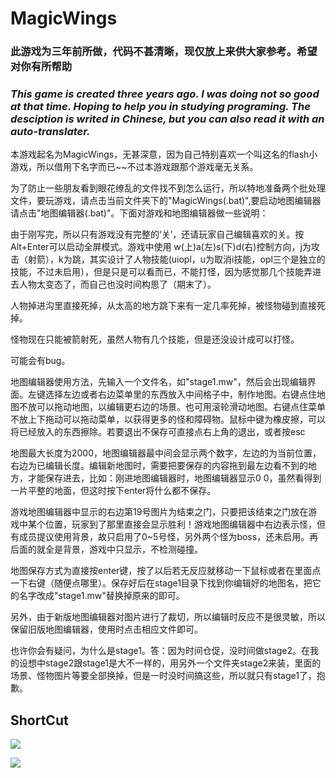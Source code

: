 <h1> MagicWings </h1>

<h3>此游戏为三年前所做，代码不甚清晰，现仅放上来供大家参考。希望对你有所帮助<h3>

<h3><b><i> This game is created three years ago. I was doing not so good at that time.
Hoping to help you in studying programing. The desciption is writed in Chinese, 
but you can also read it with an auto-translater.
</i></b></h3>

<p>本游戏起名为MagicWings，无甚深意，因为自己特别喜欢一个叫这名的flash小游戏，所以借用下名字而已~~不过本游戏跟那个游戏毫无关系。</p>
<p>为了防止一些朋友看到眼花缭乱的文件找不到怎么运行，所以特地准备两个批处理文件，要玩游戏，请点击当前文件夹下的"MagicWings(.bat)",要启动地图编辑器请点击"地图编辑器(.bat)"。下面对游戏和地图编辑器做一些说明：</p>
<p>由于刚写完，所以只有游戏没有完整的‘关’，还请玩家自己编辑喜欢的关。按Alt+Enter可以启动全屏模式。游戏中使用 w(上)a(左)s(下)d(右)控制方向，j为攻击（射箭），k为跳，其实设计了人物技能(uiopl，u为取消i技能，opl三个是独立的技能，不过未启用），但是只是可以看而已，不能打怪，因为感觉那几个技能弄进去人物太变态了，而自己也没时间构思了（期末了）。</p>
<p>人物掉进沟里直接死掉，从太高的地方跳下来有一定几率死掉，被怪物碰到直接死掉。</p>
<p>怪物现在只能被箭射死，虽然人物有几个技能，但是还没设计成可以打怪。</p>
<p>可能会有bug。</p>
<p>地图编辑器使用方法，先输入一个文件名，如"stage1.mw"，然后会出现编辑界面。左键选择左边或者右边菜单里的东西放入中间格子中，制作地图。右键点住地图不放可以拖动地图，以编辑更右边的场景。也可用滚轮滑动地图。右键点住菜单不放上下拖动可以拖动菜单，以获得更多的怪和障碍物。鼠标中键为橡皮擦，可以将已经放入的东西擦除。若要退出不保存可直接点右上角的退出，或者按esc</p>
<p>地图最大长度为2000，地图编辑器最中间会显示两个数字，左边的为当前位置，右边为已编辑长度。编辑新地图时，需要把要保存的内容拖到最左边看不到的地方，才能保存进去，比如：刚进地图编辑器时，地图编辑器显示0 0，虽然看得到一片平整的地面，但这时按下enter将什么都不保存。</p>
<p>游戏地图编辑器中显示的右边第19号图片为结束之门，只要把该结束之门放在游戏中某个位置，玩家到了那里直接会显示胜利！游戏地图编辑器中右边表示怪，但有成员提议使用背景，故只启用了0~5号怪，另外两个怪为boss，还未启用。再后面的就全是背景，游戏中只显示，不检测碰撞。</p>

<p>地图保存方式为直接按enter键，按了以后若无反应就移动一下鼠标或者在里面点一下右键（随便点哪里）。保存好后在stage1目录下找到你编辑好的地图名，把它的名字改成"stage1.mw"替换掉原来的即可。</p>
<p>另外，由于新版地图编辑器对图片进行了裁切，所以编辑时反应不是很灵敏，所以保留旧版地图编辑器，使用时点击相应文件即可。</p>
<p>也许你会有疑问，为什么是stage1。答：因为时间仓促，没时间做stage2。在我的设想中stage2跟stage1是大不一样的，用另外一个文件夹stage2来装，里面的场景、怪物图片等要全部换掉，但是一时没时间搞这些，所以就只有stage1了，抱歉。</p>

<h2>ShortCut</h2>
<p><img src="https://raw.github.com/wysaid/MagicWings/master/shortcut1.jpg"></p>
<p><img src="https://raw.github.com/wysaid/MagicWings/master/shortcut2.jpg"></p>